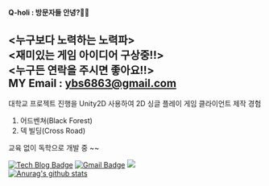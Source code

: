 #### Q-holi : 방문자들 안녕?👋👋  
<누구보다 노력하는 노력파>  
<재미있는 게임 아이디어 구상중!!>  
<누구든 연락을 주시면 좋아요!!>  
MY Email : ybs6863@gmail.com  
-----------------------------------------------------------------------------  
대학교 프로젝트 진행을 Unity2D 사용하여 2D 싱글 플레이 게임 클라이언트 제작 경험  

1. 어드벤쳐(Black Forest)
2. 덱 빌딩(Cross Road) 

교육 없이 독학으로 개발 중 ~~  




  
[![Tech Blog Badge](http://img.shields.io/badge/-Tech%20blog-black?style=flat-square&logo=github&link=https://Q-holi.github.io/)](https://Q-holi.github.io/)
[![Gmail Badge](https://img.shields.io/badge/Gmail-d14836?style=flat-square&logo=Gmail&logoColor=white&link=mailto:ybs6863@gmail.com)](ybs6863@gmail.com)
<a href="https://hits.seeyoufarm.com"><img src="https://hits.seeyoufarm.com/api/count/incr/badge.svg?url=https%3A%2F%2Fgithub.com%2FQ-holi&count_bg=%2373C733&title_bg=%236C4C4C&icon=&icon_color=%23E7E7E7&title=HI%21&edge_flat=false"/></a>  
[![Anurag's github stats](https://github-readme-stats.vercel.app/api?username=Q-holi)](https://github.com/anuraghazra/github-readme-stats)


<!--**Q-holi/Q-holi** is a ✨ _special_ ✨ repository because its `README.md` (this file) appears on your GitHub profile.

Here are some ideas to get you started:

- 🔭 I’m currently working on ...
- 🌱 I’m currently learning ...
- 👯 I’m looking to collaborate on ...
- 🤔 I’m looking for help with ...
- 💬 Ask me about ...
- 📫 How to reach me: ...
- 😄 Pronouns: ...
- ⚡ Fun fact: ...
-->
